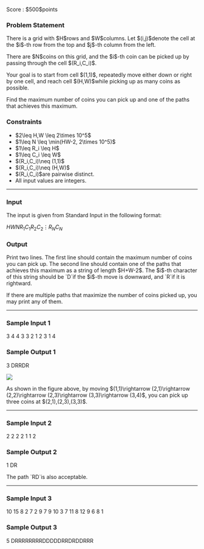 
<div>

<span>

<span>

<p>
Score : $500$points
</p>

<div>

<section>

### **Problem Statement**

<p>
There is a grid with $H$rows and $W$columns.
Let $(i,j)$denote the cell at the $i$-th row from the top and $j$-th column from the left.
</p>

<p>
There are $N$coins on this grid, and the $i$-th coin can be picked up by passing through the cell $(R_i,C_i)$.
</p>

<p>
Your goal is to start from cell $(1,1)$, repeatedly move either down or right by one cell, and reach cell $(H,W)$while picking up as many coins as possible.
</p>

<p>
Find the maximum number of coins you can pick up and one of the paths that achieves this maximum.
</p>

</section>

</div>

<div>

<section>

### **Constraints**

<ul>

<li>
$2\leq H,W \leq 2\times 10^5$
</li>

<li>
$1\leq N \leq \min(HW-2, 2\times 10^5)$
</li>

<li>
$1\leq R_i \leq H$
</li>

<li>
$1\leq C_i \leq W$
</li>

<li>
$(R_i,C_i)\neq (1,1)$
</li>

<li>
$(R_i,C_i)\neq (H,W)$
</li>

<li>
$(R_i,C_i)$are pairwise distinct.
</li>

<li>
All input values are integers.
</li>

</ul>

</section>

</div>

---

<div>

<div>

<section>

### **Input**

<p>
The input is given from Standard Input in the following format:
</p>

<div>

$H$$W$$N$$R_1$$C_1$$R_2$$C_2$$\vdots$$R_N$$C_N$
</div>

</section>

</div>

<div>

<section>

### **Output**

<p>
Print two lines.
The first line should contain the maximum number of coins you can pick up.
The second line should contain one of the paths that achieves this maximum as a string of length $H+W-2$.
The $i$-th character of this string should be `D`if the $i$-th move is downward, and `R`if it is rightward.
</p>

<p>
If there are multiple paths that maximize the number of coins picked up, you may print any of them.
</p>

</section>

</div>

</div>

---

<div>

<section>

### **Sample Input 1**

<div>

3 4 4
3 3
2 1
2 3
1 4

</div>

</section>

</div>

<div>

<section>

### **Sample Output 1**

<div>

3
DRRDR

</div>

<p>

<img src="https://img.atcoder.jp/abc369/8c45374379376c75b6cfd44cb8efeaf8.png">

</img>

</p>

<p>
As shown in the figure above, by moving $(1,1)\rightarrow (2,1)\rightarrow (2,2)\rightarrow (2,3)\rightarrow (3,3)\rightarrow (3,4)$, you can pick up three coins at $(2,1),(2,3),(3,3)$.
</p>

</section>

</div>

---

<div>

<section>

### **Sample Input 2**

<div>

2 2 2
2 1
1 2

</div>

</section>

</div>

<div>

<section>

### **Sample Output 2**

<div>

1
DR

</div>

<p>
The path `RD`is also acceptable.
</p>

</section>

</div>

---

<div>

<section>

### **Sample Input 3**

<div>

10 15 8
2 7
2 9
7 9
10 3
7 11
8 12
9 6
8 1

</div>

</section>

</div>

<div>

<section>

### **Sample Output 3**

<div>

5
DRRRRRRRRDDDDDRRDRDDRRR

</div>

</section>

</div>

</span>

</span>

</div>
